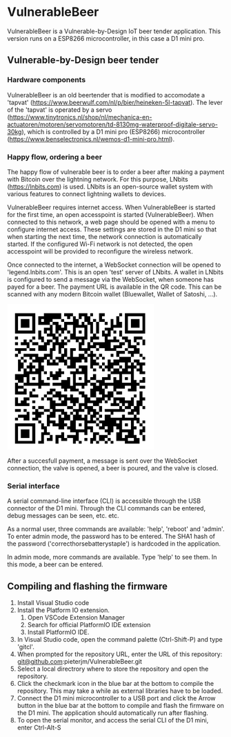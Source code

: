 # VulnerableBeer

VulnerableBeer is a Vulnerable-by-Design IoT beer tender application. This version runs on a ESP8266 microcontroller, in this case a D1 mini pro. 

## Vulnerable-by-Design beer tender

### Hardware components
VulnerableBeer is an old beertender that is modified to accomodate a 'tapvat' (https://www.beerwulf.com/nl/p/bier/heineken-5l-tapvat). The lever of the 'tapvat' is operated by a servo (https://www.tinytronics.nl/shop/nl/mechanica-en-actuatoren/motoren/servomotoren/td-8130mg-waterproof-digitale-servo-30kg), which is controlled by a D1 mini pro (ESP8266) microcontroller (https://www.benselectronics.nl/wemos-d1-mini-pro.html). 

### Happy flow, ordering a beer
The happy flow of vulnerable beer is to order a beer after making a payment with Bitcoin over the lightning network. For this purpose, LNbits (https://lnbits.com) is used. LNbits is an open-source wallet system with various features to connect lightning wallets to devices.  

VulnerableBeer requires internet access. When VulnerableBeer is started for the first time, an open accesspoint is started (VulnerableBeer). When connected to this network, a web page should be opened with a menu to configure internet access. These settings are stored in the D1 mini so that when starting the next time, the network connection is automatically started. If the configured Wi-Fi network is not detected, the open accesspoint will be provided to reconfigure the wireless network.

Once connected to the internet, a WebSocket connection will be opened to 'legend.lnbits.com'. This is an open 'test' server of LNbits. A wallet in LNbits is configured to send a message via the WebSocket, when someone has payed for a beer. The payment URL is available in the QR code. This can be scanned with any modern Bitcoin wallet (Bluewallet, Wallet of Satoshi, ...).

![](data/lnurlpaymentvulnerablebeer.png)

After a succesfull payment, a message is sent over the WebSocket connection, the valve is opened, a beer is poured, and the valve is closed. 

### Serial interface
A serial command-line interface (CLI) is accessible through the USB connector of the D1 mini. Through the CLI commands can be entered, debug messages can be seen, etc. etc.

As a normal user, three commands are available: 'help', 'reboot' and 'admin'. To enter admin mode, the password has to be entered. The SHA1 hash of the password ('correcthorsebatterystaple') is hardcoded in the application. 

In admin mode, more commands are available. Type 'help' to see them. In this mode, a beer can be entered. 

## Compiling and flashing the firmware

 1. Install Visual Studio code
 2. Install the Platform IO extension. 
    1. Open VSCode Extension Manager
    2. Search for official PlatformIO IDE extension
    3. Install PlatformIO IDE.
 3. In Visual Studio code, open the command palette (Ctrl-Shift-P) and type 'gitcl'.
 4. When prompted for the repository URL, enter the URL of this repository: git@github.com:pieterjm/VulnerableBeer.git
 5. Select a local directrory where to store the repository and open the repository.
 6. Click the checkmark icon in the blue bar at the bottom to compile the repository. This may take a while as external libraries have to be loaded.
 7. Connect the D1 mini microcontroller to a USB port and click the Arrow button in the blue bar at the bottom to compile and flash the firmware on the D1 mini. The application should automatically run after flashing.
 8. To open the serial monitor, and access the serial CLI of the D1 mini, enter Ctrl-Alt-S
 
 
 
 
  

